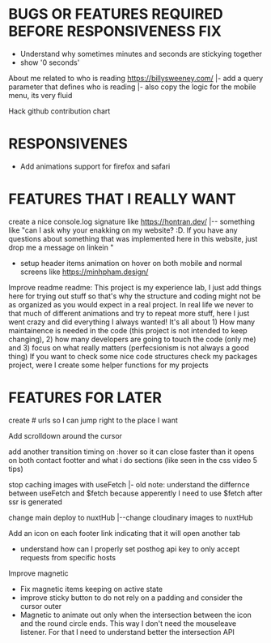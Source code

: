 # BUGS OR FEATURES REQUIRED BEFORE RESPONSIVENESS FIX

- Understand why sometimes minutes and seconds are stickying together
- show '0 seconds'

About me related to who is reading https://billysweeney.com/
|- add a query parameter that defines who is reading
|- also copy the logic for the mobile menu, its very fluid

Hack github contribution chart

# RESPONSIVENES

- Add animations support for firefox and safari

# FEATURES THAT I REALLY WANT

create a nice console.log signature like https://hontran.dev/
|-- something like "can I ask why your enakking on my website? :D. If you have any questions about something that was implemented here in this website, just drop me a message on linkein "

- setup header items animation on hover on both mobile and normal screens like https://minhpham.design/

Improve readme readme: This project is my experience lab, I just add things here for trying out stuff so that's why the structure and coding might not be as organized as you would expect in a real project. In real life we never to that much of different animations and try to repeat more stuff, here I just went crazy and did everything I always wanted! It's all about 1) How many maintainence is needed in the code (this project is not intended to keep changing), 2) how many developers are going to touch the code (only me) and 3) focus on what really matters (perfecsionism is not always a good thing)
If you want to check some nice code structures check my packages project, were I create some helper functions for my projects

# FEATURES FOR LATER

create # urls so I can jump right to the place I want

Add scrolldown around the cursor

add another transition timing on :hover so it can close faster than it opens on both contact footter and what i do sections (like seen in the css video 5 tips)

stop caching images with useFetch
|- old note: understand the differnce between useFetch and $fetch because apperently I need to use $fetch after ssr is generated

change main deploy to nuxtHub
|--change cloudinary images to nuxtHub

Add an icon on each footer link indicating that it will open another tab

- understand how can I properly set posthog api key to only accept requests from specific hosts

Improve magnetic

- Fix magnetic items keeping on active state
- improve sticky button to do not rely on a padding and consider the cursor outer
- Magnetic to animate out only when the intersection between the icon and the round circle ends. This way I don't need the mouseleave listener. For that I need to understand better the intersection API
